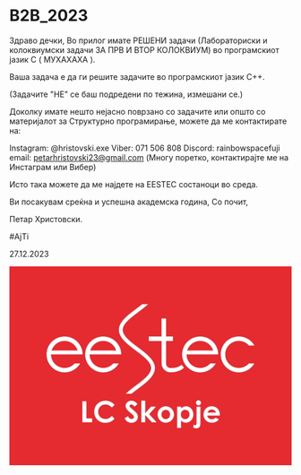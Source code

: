 # B2B_2023
Здраво дечки, 
Во прилог имате РЕШЕНИ задачи (Лабораториски и колоквиумски задачи ЗА ПРВ И ВТОР КОЛОКВИУМ) 
во програмскиот јазик C ( МУХАХАХА ). 

Ваша задача е да ги решите задачите во програмскиот јазик C++.

(Задачите "НЕ" се баш подредени по тежина, измешани се.)

Доколку имате нешто нејасно поврзано со задачите или општо со материјалот за Структурно програмирање, 
можете да ме контактирате на:
 
Instagram: @hristovski.exe 
Viber: 071 506 808
Discord: rainbowspacefuji
email: petarhristovski23@gmail.com (Многу поретко, контактирајте ме на Инстаграм или Вибер)

Исто така можете да ме најдете на EESTEC состаноци во среда.

Ви посакувам среќна и успешна академска година,
Со почит,

Петар Христовски. 

#AjTi

27.12.2023 

![](kolokvium_2/LC_Skopje_red_background.png)
